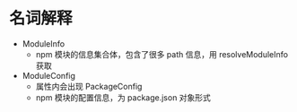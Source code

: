 # 名词解释

- ModuleInfo
    - npm 模块的信息集合体，包含了很多 path 信息，用 resolveModuleInfo 获取
- ModuleConfig
    - 属性内会出现 PackageConfig
    - npm 模块的配置信息，为 package.json 对象形式